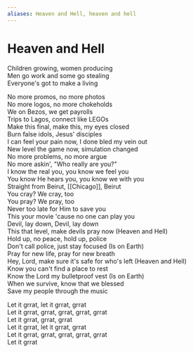 ```yaml
---
aliases: Heaven and Hell, heaven and hell
---
```


# Heaven and Hell

Children growing, women producing  
Men go work and some go stealing  
Everyone's got to make a living  

No more promos, no more photos  
No more logos, no more chokeholds  
We on Bezos, we get payrolls  
Trips to Lagos, connect like LEGOs  
Make this final, make this, my eyes closed  
Burn false idols, Jesus' disciples  
I can feel your pain now, I done bled my vein out  
New level the game now, simulation changed  
No more problems, no more argue  
No more askin', "Who really are you?"  
I know the real you, you know we feel you  
You know He hears you, you know we with you  
Straight from Beirut, [[Chicago]], Beirut  
You cray? We cray, too  
You pray? We pray, too  
Never too late for Him to save you  
This your movie 'cause no one can play you  
Devil, lay down, Devil, lay down  
This that level, make devils pray now (Heaven and Hell)  
Hold up, no peace, hold up, police  
Don't call police, just stay focused (Is on Earth)  
Pray for new life, pray for new breath  
Hey, Lord, make sure it's safe for who's left (Heaven and Hell)  
Know you can't find a place to rest  
Know the Lord my bulletproof vest (Is on Earth)  
When we survive, know that we blessed  
Save my people through the music  

Let it grrat, let it grrat, grrat  
Let it grrat, grrat, grrat, grrat, grrat  
Let it grrat, grrat, grrat  
Let it grrat, let it grrat, grrat  
Let it grrat, grrat, grrat, grrat, grrat  
Let it grrat
